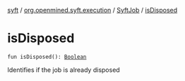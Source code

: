 [syft](../../index.md) / [org.openmined.syft.execution](../index.md) / [SyftJob](index.md) / [isDisposed](./is-disposed.md)

# isDisposed

`fun isDisposed(): `[`Boolean`](https://kotlinlang.org/api/latest/jvm/stdlib/kotlin/-boolean/index.html)

Identifies if the job is already disposed

